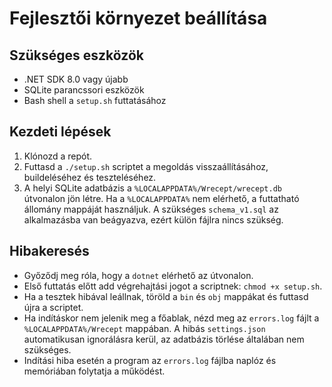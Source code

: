 # Fejlesztői környezet beállítása

## Szükséges eszközök
- .NET SDK 8.0 vagy újabb
- SQLite parancssori eszközök
- Bash shell a `setup.sh` futtatásához

## Kezdeti lépések
1. Klónozd a repót.
2. Futtasd a `./setup.sh` scriptet a megoldás visszaállításához, buildeléséhez és teszteléséhez.
3. A helyi SQLite adatbázis a `%LOCALAPPDATA%/Wrecept/wrecept.db` útvonalon jön létre.
   Ha a `%LOCALAPPDATA%` nem elérhető, a futtatható állomány mappáját használjuk.
   A szükséges `schema_v1.sql` az alkalmazásba van beágyazva, ezért külön fájlra nincs szükség.

## Hibakeresés
- Győződj meg róla, hogy a `dotnet` elérhető az útvonalon.
- Első futtatás előtt add végrehajtási jogot a scriptnek: `chmod +x setup.sh`.
- Ha a tesztek hibával leállnak, töröld a `bin` és `obj` mappákat és futtasd újra a scriptet.
- Ha indításkor nem jelenik meg a főablak, nézd meg az `errors.log` fájlt a `%LOCALAPPDATA%/Wrecept` mappában. A hibás `settings.json` automatikusan ignorálásra kerül, az adatbázis törlése általában nem szükséges.
- Indítási hiba esetén a program az `errors.log` fájlba naplóz és memóriában folytatja a működést.
